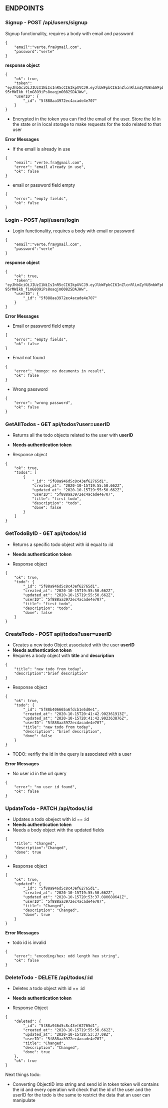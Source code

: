 ## ENDPOINTS

### Signup - POST /api/users/signup

Signup functionality, requires a body with email and password

```
{
	"email":"verte.fra@gmail.com",
	"password":"verte"
}
```

**response object**

```
{
    "ok": true,
    "token": "eyJhbGciOiJIUzI1NiIsInR5cCI6IkpXVCJ9.eyJlbWFpbCI6InZlcnRlLmZyYUBnbWFpbC5jb20iLCJleHAiOjE2MDI3OTUwNDh9.yyKhnuI-95rMWIkb_f1mG8O9iPs8oaqjmO082SDAJWw",
    "userID": {
        "_id": "5f888aa3972ec4acade4e707"
    }
}
```

- Encrypted in the token you can find the email of the user. Store the Id in the state or in local storage to make requests for the todo related to that user

**Error Messages**

- If the email is already in use

```
{
    "email": "verte.fra@gmail.com",
    "error": "email already in use",
    "ok": false
}
```

- email or password field empty

```
{
    "error": "empty fields",
    "ok": false
}
```

### Login - POST /api/users/login

- Login functionality, requires a body with email or password

```
{
	"email":"verte.fra@gmail.com",
	"password":"verte"
}
```

**response object**

```
{
    "ok": true,
    "token": "eyJhbGciOiJIUzI1NiIsInR5cCI6IkpXVCJ9.eyJlbWFpbCI6InZlcnRlLmZyYUBnbWFpbC5jb20iLCJleHAiOjE2MDI3OTUwNDh9.yyKhnuI-95rMWIkb_f1mG8O9iPs8oaqjmO082SDAJWw",
    "userID": {
        "_id": "5f888aa3972ec4acade4e707"
    }
}
```

**Error Messages**

- Email or password field empty

```
{
    "error": "empty fields",
    "ok": false
}
```

- Email not found

```
{
    "error": "mongo: no documents in result",
    "ok": false
}
```

- Wrong password

```
{
    "error": "wrong password",
    "ok": false
}

```

### GetAllTodos - GET api/todos?user=userID

- Returns all the todo objects related to the user with **userID**
- **Needs authentication token**

- Response object

```
{
    "ok": true,
    "todos": [
        {
            "_id": "5f88a946d5c8c43ef62765d1",
            "created_at": "2020-10-15T19:55:50.662Z",
            "updated_at": "2020-10-15T19:55:50.662Z",
            "userID": "5f888aa3972ec4acade4e707",
            "title": "first todo",
            "description": "todo",
            "done": false
        }
    ]
}
```

### GetTodoByID - GET api/todos/:id

- Returns a specific todo object with id equal to :id
- **Needs authentication token**

- Response object

```
{
    "ok": true,
    "todo": {
        "_id": "5f88a946d5c8c43ef62765d1",
        "created_at": "2020-10-15T19:55:50.662Z",
        "updated_at": "2020-10-15T19:55:50.662Z",
        "userID": "5f888aa3972ec4acade4e707",
        "title": "first todo",
        "description": "todo",
        "done": false
    }
}
```

### CreateTodo - POST api/todos?user=userID

- Creates a new todo Object associated with the user **userID**
- **Needs authentication token**
- Requires a body object with **title** and **description**

```
{
	"title": "new todo from today",
	"description":"brief description"
}
```

- Response object

```
{
    "ok": true,
    "todo": {
        "_id": "5f88b406665a6fdcb1e5d0e1",
        "created_at": "2020-10-15T20:41:42.902361913Z",
        "updated_at": "2020-10-15T20:41:42.902363876Z",
        "userID": "5f888aa3972ec4acade4e707",
        "title": "new todo from today",
        "description": "brief description",
        "done": false
    }
}
```

- TODO: verifiy the id in the query is associated with a user

**Error Messages**

- No user id in the url query

```
{
    "error": "no user id found",
    "ok": false
}
```

### UpdateTodo - PATCH /api/todos/:id

- Updates a todo obeject with id == :id
- **Needs authentication token**
- Needs a body object with the updated fields

```
{
    "title": "Changed",
    "description":"Changed",
    "done": true
}
```

- Response object

```
{
    "ok": true,
    "updated": {
        "_id": "5f88a946d5c8c43ef62765d1",
        "created_at": "2020-10-15T19:55:50.662Z",
        "updated_at": "2020-10-15T20:53:37.080688641Z",
        "userID": "5f888aa3972ec4acade4e707",
        "title": "Changed",
        "description": "Changed",
        "done": true
    }
}
```

**Error Messages**

- todo id is invalid

```
{
    "error": "encoding/hex: odd length hex string",
    "ok": false
}
```

### DeleteTodo - DELETE /api/todos/:id

- Deletes a todo object with id == :id
- **Needs authentication token**

- Response Object

```
{
    "deleted": {
        "_id": "5f88a946d5c8c43ef62765d1",
        "created_at": "2020-10-15T19:55:50.662Z",
        "updated_at": "2020-10-15T20:53:37.08Z",
        "userID": "5f888aa3972ec4acade4e707",
        "title": "Changed",
        "description": "Changed",
        "done": true
    },
    "ok": true
}
```

Next things todo:

- Converting ObjectID into string and send id in token
  token will contains the id and every operation will check that
  the id of the user and the userID for the todo is the same to
  restrict the data that an user can manipulate
